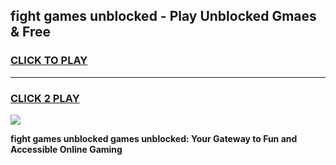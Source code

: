 
## fight games unblocked - Play Unblocked Gmaes & Free
<h3>
<a href="https://news.freeplayer.one?title=fight_games_unblocked&ref=23F">CLICK TO PLAY</a></h3>
<hr>

<h3>
<a href="https://news.freeplayer.one?title=fight_games_unblocked&ref=23F">CLICK 2 PLAY</a>
  
</h3>

<a href="https://news.freeplayer.one?title=fight_games_unblocked&ref=23F/"><img src="https://clearcache.store/games.png"></a>


**fight games unblocked games unblocked: Your Gateway to Fun and Accessible Online Gaming**
